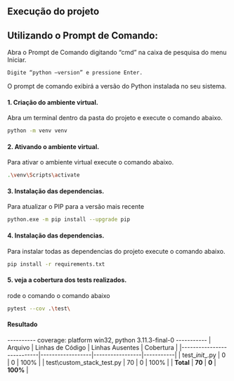 ## Execução do projeto

## Utilizando o Prompt de Comando:
Abra o Prompt de Comando digitando “cmd” na caixa de pesquisa do menu Iniciar.
```bash
Digite “python –version” e pressione Enter.
```
O prompt de comando exibirá a versão do Python instalada no seu sistema.


#### 1. Criação do ambiente virtual.
Abra um terminal dentro da pasta do projeto e execute o comando abaixo.
```bash
python -m venv venv
```

#### 2. Ativando o ambiente virtual.
Para ativar o ambiente virtual execute o comando abaixo.
```bash
.\venv\Scripts\activate
```

#### 3. Instalação das dependencias.
Para atualizar o PIP para a versão mais recente
```bash
python.exe -m pip install --upgrade pip
```

#### 4. Instalação das dependencias.
Para instalar todas as dependencias do projeto execute o comando abaixo.
```bash
pip install -r requirements.txt
```

#### 5. veja a cobertura dos tests realizados.
rode o comando o comando abaixo 
```bash
pytest --cov .\test\
```

#### Resultado

---------- coverage: platform win32, python 3.11.3-final-0 -----------
| Arquivo                   | Linhas de Código | Linhas Ausentes | Cobertura |
|---------------------------|------------------|-----------------|-----------|
| test\__init__.py          | 0                | 0               | 100%      |
| test\custom_stack_test.py | 70               | 0               | 100%      |
| **Total**                 | **70**           | **0**           | **100%**  |
